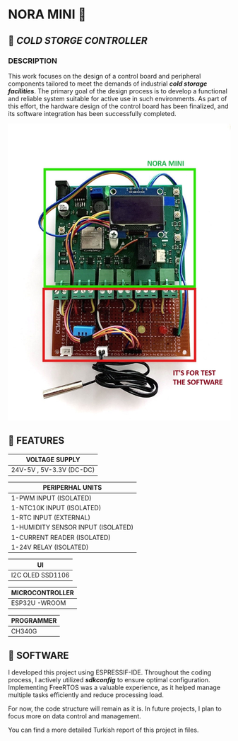 # NORA MINI 🚀

 ## 📢 _**COLD STORGE CONTROLLER**_


### DESCRIPTION
This work focuses on the design of a control board and peripheral components tailored to 
meet the demands of industrial _**cold storage facilities**_. The primary goal of the design process 
is to develop a functional and reliable system suitable for active use in such environments. As 
part of this effort, the hardware design of the control board has been finalized, and its 
software integration has been successfully completed.

![alt text](https://github.com/alihancakir/COLD-STORGE-CONTROLLER/blob/main/PCB.jpg?raw=true)

##  🔶 FEATURES


| VOLTAGE SUPPLY |
| ------------- |
|  24V-5V , 5V-3.3V  (DC-DC) |


| PERIPERHAL UNITS |
| ------------- |
| 1-PWM INPUT (ISOLATED) | 
| 1-NTC10K INPUT (ISOLATED) | 
| 1-RTC INPUT  (EXTERNAL) | 
| 1-HUMIDITY SENSOR INPUT (ISOLATED) |
| 1-CURRENT READER (ISOLATED)| 
| 1-24V RELAY (ISOLATED) | 

| UI |
| ------------- |
|  I2C OLED SSD1106 |

| MICROCONTROLLER|
| ------------- |
|  ESP32U -WROOM |

| PROGRAMMER|
| ------------- |
|  CH340G |


##  🔶 SOFTWARE

I developed this project using ESPRESSIF-IDE. Throughout the coding process, I actively utilized **_sdkconfig_** to ensure optimal configuration. Implementing FreeRTOS was a valuable experience, as it helped manage multiple tasks efficiently and reduce processing load.

For now, the code structure will remain as it is. In future projects, I plan to focus more on data control and management.

You can find a more detailed Turkish report of this project in files. 


